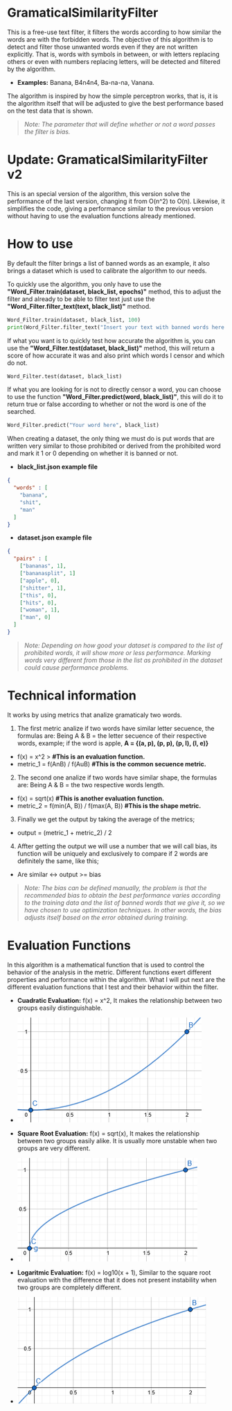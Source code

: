# GramaticalSimilarityFilter
This is a free-use text filter, it filters the words according to how similar the words are with the forbidden words. The objective of this algorithm is to detect and filter those unwanted words even if they are not written explicitly. That is, words with symbols in between, or with letters replacing others or even with numbers replacing letters, will be detected and filtered by the algorithm. 

* **Examples:** Banana, B4n4n4, Ba-na-na, Vanana.

The algorithm is inspired by how the simple perceptron works, that is, it is the algorithm itself that will be adjusted to give the best performance based on the test data that is shown.

> *Note: The parameter that will define whether or not a word passes the filter is bias.*

# Update: GramaticalSimilarityFilter v2
This is an special version of the algorithm, this version solve the performance of the last version, changing it from O(n^2) to O(n). Likewise, it simplifies the code, giving a performance similar to the previous version without having to use the evaluation functions already mentioned.

# How to use
By default the filter brings a list of banned words as an example, it also brings a dataset which is used to calibrate the algorithm to our needs.

To quickly use the algorithm, you only have to use the **"Word_Filter.train(dataset, black_list, epochs)"** method, this to adjust the filter and already to be able to filter text just use the **"Word_Filter.filter_text(text, black_list)"** method.
```python
Word_Filter.train(dataset, black_list, 100)
print(Word_Filter.filter_text("Insert your text with banned words here.", black_list))
```

If what you want is to quickly test how accurate the algorithm is, you can use the **"Word_Filter.test(dataset, black_list)"** method, this will return a score of how accurate it was and also print which words I censor and which do not.
```python
Word_Filter.test(dataset, black_list)
```
If what you are looking for is not to directly censor a word, you can choose to use the function **"Word_Filter.predict(word, black_list)"**, this will do it to return true or false according to whether or not the word is one of the searched.
```python
Word_Filter.predict("Your word here", black_list)
```
When creating a dataset, the only thing we must do is put words that are written very similar to those prohibited or derived from the prohibited word and mark it 1 or 0 depending on whether it is banned or not.

* **black_list.json example file**
```json
{
  "words" : [
    "banana",
    "shit",
    "man"
  ]
}
```

* **dataset.json example file**
```json
{
  "pairs" : [
    ["bananas", 1],
    ["bananasplit", 1]
    ["apple", 0],
    ["shitter", 1],
    ["this", 0],
    ["hits", 0],
    ["woman", 1],
    ["man", 0]
  ]
}
```
> *Note: Depending on how good your dataset is compared to the list of prohibited words, it will show more or less performance. Marking words very different from those in the list as prohibited in the dataset could cause performance problems.*

# Technical information
It works by using metrics that analize gramaticaly two words.

1) The first metric analize if two words have similar letter secuence, the formulas are:
Being A & B = the letter secuence of their respective words, example;
if the word is apple, **A = {(a, p), (p, p), (p, l), (l, e)}**

* f(x) = x^2 > **#This is an evaluation function.**
* metric_1 = f(AnB) / f(AuB) **#This is the common secuence metric.**

2) The second one analize if two words have similar shape, the formulas are:
Being A & B = the two respective words length.

* f(x) = sqrt(x) **#This is another evaluation function.**
* metric_2 = f(min(A, B)) / f(max(A, B)) **#This is the shape metric.**

3) Finally we get the output by taking the average of the metrics;
* output = (metric_1 + metric_2) / 2

4) Affter getting the output we will use a number that we will call bias, its function will be uniquely and exclusively
to compare if 2 words are definitely the same, like this;

* Are similar <-> output >= bias

> *Note: The bias can be defined manually, the problem is that the recommended bias to obtain the best performance varies according to the training data and the list of banned words that we give it, so we have chosen to use optimization techniques. In other words, the bias adjusts itself based on the error obtained during training.*

# Evaluation Functions
In this algorithm is a mathematical function that is used to control the behavior of the analysis in the metric. Different functions exert different properties and performance within the algorithm. What I will put next are the different evaluation functions that I test and their behavior within the filter.

* **Cuadratic Evaluation:** f(x) = x^2, It makes the relationship between two groups easily distinguishable.
* ![alt text](https://github.com/LordFitoi/GramaticalSimilarityFilter/blob/master/GSF_images/cuadratic_evaluation.PNG)

* **Square Root Evaluation:** f(x) = sqrt(x), It makes the relationship between two groups easily alike. It is usually more unstable when two groups are very different.
* ![alt text](https://github.com/LordFitoi/GramaticalSimilarityFilter/blob/master/GSF_images/square_root_evaluation.PNG)

* **Logaritmic Evaluation:** f(x) = log10(x + 1), Similar to the square root evaluation with the difference that it does not present instability when two groups are completely different. 

* ![alt text](https://github.com/LordFitoi/GramaticalSimilarityFilter/blob/master/GSF_images/logaritmic_evaluation.PNG)

